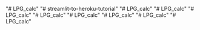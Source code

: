 "# LPG_calc" 
"# streamlit-to-heroku-tutorial" 
"# LPG_calc" 
"# LPG_calc" 
"# LPG_calc" 
"# LPG_calc" 
"# LPG_calc" 
"# LPG_calc" 
"# LPG_calc" 
"# LPG_calc" 
